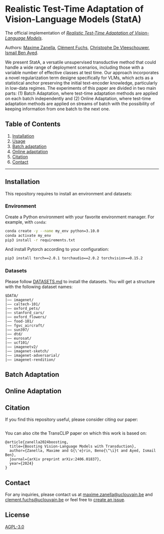 # Realistic Test-Time Adaptation of Vision-Language Models (StatA)
The official implementation of [*Realistic Test-Time Adaptation of Vision-Language Models*]().

Authors:
[Maxime Zanella](https://scholar.google.com/citations?user=FIoE9YIAAAAJ&hl=fr&oi=ao),
[Clément Fuchs](https://scholar.google.com/citations?user=ZXWUJ4QAAAAJ&hl=fr&oi=ao),
[Christophe De Vleeschouwer](https://scholar.google.ca/citations?user=xb3Zc3cAAAAJ&hl=en),
[Ismail Ben Ayed](https://scholar.google.com/citations?user=29vyUccAAAAJ&hl=fr&oi=ao).

We present StatA, a versatile unsupervised transductive method that could handle a wide range of deployment scenarios, including those with a variable number of effective classes at test time. Our approach incorporates a novel regularization term designe specifically for VLMs, which acts as a statistical anchor preserving the initial text-encoder knowledge, particularly in low-data regimes.
The experiments of this paper are divided in two main parts: (1) Batch Adaptation, where test-time adaptation methods are applied on each batch independently and (2) Online Adaptation, where test-time adaptation methods are applied on streams of batch with the possibility of keeping information from one batch to the next one.

## Table of Contents

1. [Installation](#installation) 
2. [Usage](#usage)
3. [Batch adaptation](#batch-adaptation)
4. [Online adaptation](#online-adaptation)
5. [Citation](#citation)
6. [Contact](#contact) 


---

## Installation
This repository requires to install an environment and datasets:
### Environment
Create a Python environment with your favorite environment manager. For example, with `conda`: 
```bash
conda create -y --name my_env python=3.10.0
conda activate my_env
pip3 install -r requirements.txt
```
And install Pytorch according to your configuration:
```bash
pip3 install torch==2.0.1 torchaudio==2.0.2 torchvision==0.15.2
```
### Datasets
Please follow [DATASETS.md](DATASETS.md) to install the datasets.
You will get a structure with the following dataset names:
```
$DATA/
|–– imagenet/
|–– caltech-101/
|–– oxford_pets/
|–– stanford_cars/
|–– oxford_flowers/
|–– food-101/
|–– fgvc_aircraft/
|–– sun397/
|–– dtd/
|–– eurosat/
|–– ucf101/
|–– imagenetv2/
|–– imagenet-sketch/
|–– imagenet-adversarial/
|–– imagenet-rendition/
```

## Batch Adaptation

## Online Adaptation


## Citation

If you find this repository useful, please consider citing our paper:
```

```

You can also cite the TransCLIP paper on which this work is based on:
```
@article{zanella2024boosting,
  title={Boosting Vision-Language Models with Transduction},
  author={Zanella, Maxime and G{\'e}rin, Beno{\^\i}t and Ayed, Ismail Ben},
  journal={arXiv preprint arXiv:2406.01837},
  year={2024}
}
```

## Contact

For any inquiries, please contact us at [maxime.zanella@uclouvain.be](mailto:maxime.zanella@uclouvain.be) and [clement.fuchs@uclouvain.be](mailto:clement.fuchs@uclouvain.be) or feel free to [create an issue](https://github.com/MaxZanella/StatA/issues).


## License
[AGPL-3.0](https://github.com/MaxZanella/StatA/blob/main/LICENSE)
